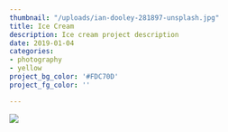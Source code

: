 ```yaml
---
thumbnail: "/uploads/ian-dooley-281897-unsplash.jpg"
title: Ice Cream
description: Ice cream project description
date: 2019-01-04
categories:
- photography
- yellow
project_bg_color: '#FDC70D'
project_fg_color: ''

---
```

![](/uploads/ian-dooley-281897-unsplash.jpg)